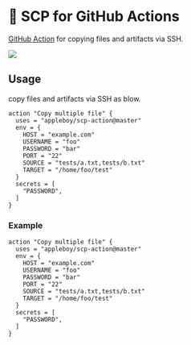 # 🚀 SCP for GitHub Actions

[GitHub Action](https://developer.github.com/actions/) for copying files and artifacts via SSH.

<img src="./images/facebook-message.png">

## Usage

copy files and artifacts via SSH as blow.

```
action "Copy multiple file" {
  uses = "appleboy/scp-action@master"
  env = {
    HOST = "example.com"
    USERNAME = "foo"
    PASSWORD = "bar"
    PORT = "22"
    SOURCE = "tests/a.txt,tests/b.txt"
    TARGET = "/home/foo/test"
  }
  secrets = [
    "PASSWORD",
  ]
}
```

### Example

```
action "Copy multiple file" {
  uses = "appleboy/scp-action@master"
  env = {
    HOST = "example.com"
    USERNAME = "foo"
    PASSWORD = "bar"
    PORT = "22"
    SOURCE = "tests/a.txt,tests/b.txt"
    TARGET = "/home/foo/test"
  }
  secrets = [
    "PASSWORD",
  ]
}
```
